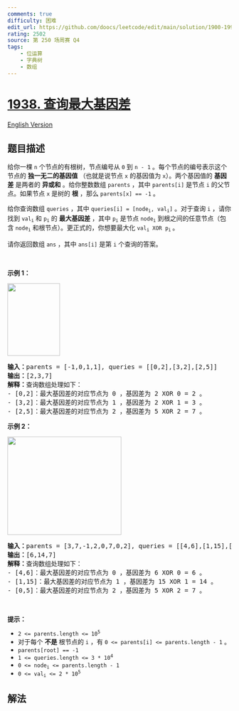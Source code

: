 ```yaml
---
comments: true
difficulty: 困难
edit_url: https://github.com/doocs/leetcode/edit/main/solution/1900-1999/1938.Maximum%20Genetic%20Difference%20Query/README.md
rating: 2502
source: 第 250 场周赛 Q4
tags:
    - 位运算
    - 字典树
    - 数组
---
```


# [1938. 查询最大基因差](https://leetcode.cn/problems/maximum-genetic-difference-query)

[English Version](/solution/1900-1999/1938.Maximum%20Genetic%20Difference%20Query/README_EN.md)

## 题目描述

<!-- 这里写题目描述 -->

<p>给你一棵 <code>n</code> 个节点的有根树，节点编号从 <code>0</code> 到 <code>n - 1</code> 。每个节点的编号表示这个节点的 <strong>独一无二的基因值</strong> （也就是说节点 <code>x</code> 的基因值为 <code>x</code>）。两个基因值的 <strong>基因差</strong> 是两者的 <strong>异或和</strong> 。给你整数数组 <code>parents</code> ，其中 <code>parents[i]</code> 是节点 <code>i</code> 的父节点。如果节点 <code>x</code> 是树的 <strong>根</strong> ，那么 <code>parents[x] == -1</code> 。</p>

<p>给你查询数组 <code>queries</code> ，其中 <code>queries[i] = [node<sub>i</sub>, val<sub>i</sub>]</code> 。对于查询 <code>i</code> ，请你找到 <code>val<sub>i</sub></code> 和 <code>p<sub>i</sub></code> 的 <strong>最大基因差</strong> ，其中 <code>p<sub>i</sub></code> 是节点 <code>node<sub>i</sub></code> 到根之间的任意节点（包含 <code>node<sub>i</sub></code> 和根节点）。更正式的，你想要最大化 <code>val<sub>i</sub> XOR p<sub>i</sub></code><sub> </sub>。</p>

<p>请你返回数组<em> </em><code>ans</code> ，其中 <code>ans[i]</code> 是第 <code>i</code> 个查询的答案。</p>

<p> </p>

<p><strong>示例 1：</strong></p>
<img alt="" src="https://fastly.jsdelivr.net/gh/doocs/leetcode@main/solution/1900-1999/1938.Maximum%20Genetic%20Difference%20Query/images/c1.png" style="width: 118px; height: 163px;">
<pre><b>输入：</b>parents = [-1,0,1,1], queries = [[0,2],[3,2],[2,5]]
<b>输出：</b>[2,3,7]
<strong>解释：</strong>查询数组处理如下：
- [0,2]：最大基因差的对应节点为 0 ，基因差为 2 XOR 0 = 2 。
- [3,2]：最大基因差的对应节点为 1 ，基因差为 2 XOR 1 = 3 。
- [2,5]：最大基因差的对应节点为 2 ，基因差为 5 XOR 2 = 7 。
</pre>

<p><strong>示例 2：</strong></p>
<img alt="" src="https://fastly.jsdelivr.net/gh/doocs/leetcode@main/solution/1900-1999/1938.Maximum%20Genetic%20Difference%20Query/images/c2.png" style="width: 256px; height: 221px;">
<pre><b>输入：</b>parents = [3,7,-1,2,0,7,0,2], queries = [[4,6],[1,15],[0,5]]
<b>输出：</b>[6,14,7]
<strong>解释：</strong>查询数组处理如下：
- [4,6]：最大基因差的对应节点为 0 ，基因差为 6 XOR 0 = 6 。
- [1,15]：最大基因差的对应节点为 1 ，基因差为 15 XOR 1 = 14 。
- [0,5]：最大基因差的对应节点为 2 ，基因差为 5 XOR 2 = 7 。
</pre>

<p> </p>

<p><strong>提示：</strong></p>

<ul>
	<li><code>2 &lt;= parents.length &lt;= 10<sup>5</sup></code></li>
	<li>对于每个 <strong>不是</strong> 根节点的 <code>i</code> ，有 <code>0 &lt;= parents[i] &lt;= parents.length - 1</code> 。</li>
	<li><code>parents[root] == -1</code></li>
	<li><code>1 &lt;= queries.length &lt;= 3 * 10<sup>4</sup></code></li>
	<li><code>0 &lt;= node<sub>i</sub> &lt;= parents.length - 1</code></li>
	<li><code>0 &lt;= val<sub>i</sub> &lt;= 2 * 10<sup>5</sup></code></li>
</ul>

## 解法

<!-- end -->
